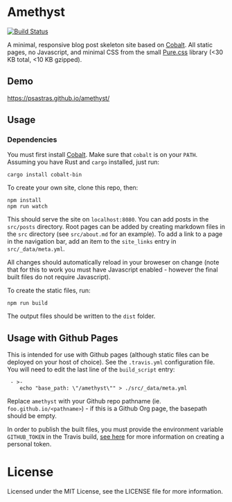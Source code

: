 # Amethyst

[![Build Status](https://travis-ci.org/psastras/amethyst.svg?branch=master)](https://travis-ci.org/psastras/amethyst)

A minimal, responsive blog post skeleton site based on
[Cobalt](https://github.com/cobalt-org/cobalt.rs). All static pages, no
Javascript, and minimal CSS from the small
[Pure.css](https://github.com/yahoo/pure/) library (<30 KB total, <10 KB
gzipped).

## Demo

https://psastras.github.io/amethyst/

## Usage

### Dependencies

You must first install [Cobalt](https://github.com/cobalt-org/cobalt.rs). Make
sure that `cobalt` is on your `PATH`. Assuming you have Rust and `cargo`
installed, just run:

```
cargo install cobalt-bin
```

To create your own site, clone this repo, then:

```
npm install
npm run watch
```

This should serve the site on `localhost:8080`. You can add posts in the
`src/posts` directory. Root pages can be added by creating markdown files in the
`src` directory (see `src/about.md` for an example). To add a link to a page
in the navigation bar, add an item to the `site_links` entry in
`src/_data/meta.yml`.

All changes should automatically reload in your broweser on change (note that
for this to work you must have Javascript enabled - however the final built
files do not require Javascript).

To create the static files, run:

```
npm run build
```

The output files should be written to the `dist` folder.

## Usage with Github Pages

This is intended for use with Github pages (although static files can be
deployed on your host of choice). See the `.travis.yml` configuration file. You
will need to edit the last line of the `build_script` entry:

```
 - >-
    echo "base_path: \"/amethyst\"" > ./src/_data/meta.yml
```

Replace `amethyst` with your Github repo pathname (ie.
`foo.github.io/<pathname>`) - if this is a Github Org page, the basepath should
be empty.

In order to publish the built files, you must provide the environment variable
`GITHUB_TOKEN` in the Travis build,
[see here](https://help.github.com/articles/creating-a-personal-access-token-for-the-command-line/)
for more information on creating a personal token.

# License

Licensed under the MIT License, see the LICENSE file for more information.

